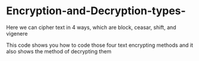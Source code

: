 # Encryption-and-Decryption-types-
Here we can cipher text in 4 ways, which are block, ceasar, shift, and vigenere

This code shows you how to code those four text encrypting methods and it also shows the method of decrypting them
